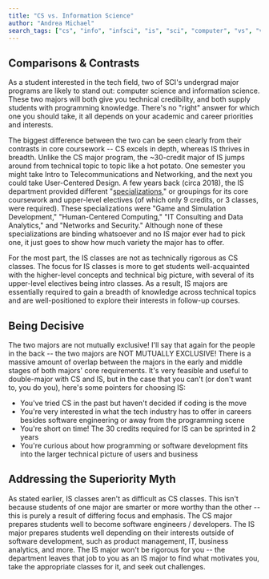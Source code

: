 ```yaml
---
title: "CS vs. Information Science"
author: "Andrea Michael"
search_tags: ["cs", "info", "infsci", "is", "sci", "computer", "vs", "versus"]
---
```


## Comparisons & Contrasts

As a student interested in the tech field, two of SCI's undergrad major programs are likely to stand out: computer science and information science. These two majors will both give you technical credibility, and both supply students with programming knowledge. There's no "right" answer for which one you should take, it all depends on your academic and career priorities and interests.

The biggest difference between the two can be seen clearly from their contrasts in core coursework -- CS excels in depth, whereas IS thrives in breadth. Unlike the CS major program, the ~30-credit major of IS jumps around from technical topic to topic like a hot potato. One semester you might take Intro to Telecommunications and Networking, and the next you could take User-Centered Design. A few years back (circa 2018), the IS department provided different "[specializations](http://sci.pitt.edu/wp-content/uploads/2018/07/BSIS_Degree-Requirements_Recruit.pdf)," or groupings for its core coursework and upper-level electives (of which only 9 credits, or 3 classes, were required). These specializations were "Game and Simulation Development," "Human-Centered Computing," "IT Consulting and Data Analytics," and "Networks and Security." Although none of these specializations are binding whatsoever and no IS major ever had to pick one, it just goes to show how much variety the major has to offer.

For the most part, the IS classes are not as technically rigorous as CS classes. The focus for IS classes is more to get students well-acquainted with the higher-level concepts and technical big picture, with several of its upper-level electives being intro classes. As a result, IS majors are essentially required to gain a breadth of knowledge across technical topics and are well-positioned to explore their interests in follow-up courses.

## Being Decisive

The two majors are not mutually exclusive!
I'll say that again for the people in the back -- the two majors are NOT MUTUALLY EXCLUSIVE! There is a massive amount of overlap between the majors in the early and middle stages of both majors' core requirements. It's very feasible and useful to double-major with CS and IS, but in the case that you can't (or don't want to, you do you), here's some pointers for choosing IS:

- You've tried CS in the past but haven't decided if coding is the move
- You're very interested in what the tech industry has to offer in careers besides software engineering or away from the programming scene
- You're short on time! The 30 credits required for IS can be sprinted in 2 years
- You're curious about how programming or software development fits into the larger technical picture of users and business

## Addressing the Superiority Myth

As stated earlier, IS classes aren't as difficult as CS classes. This isn't because students of one major are smarter or more worthy than the other -- this is purely a result of differing focus and emphasis. The CS major prepares students well to become software engineers / developers. The IS major prepares students well depending on their interests outside of software development, such as product management, IT, business analytics, and more. The IS major won't be rigorous for you -- the department leaves that job to you as an IS major to find what motivates you, take the appropriate classes for it, and seek out challenges.
